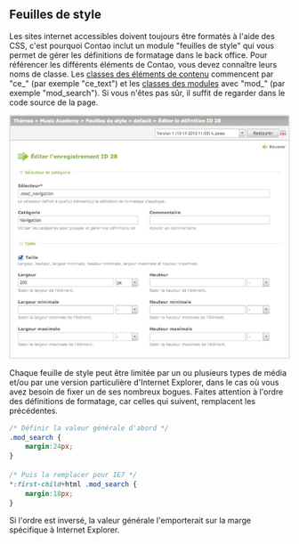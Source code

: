 ## Feuilles de style

Les sites internet accessibles doivent toujours être formatés à l'aide des CSS,
c'est pourquoi Contao inclut un module "feuilles de style" qui vous permet de
gérer les définitions de formatage dans le back office. Pour référencer les
différents éléments de Contao, vous devez connaître leurs noms de classe. Les
[classes des éléments de contenu][1] commencent par "ce\_" (par exemple
"ce\_text") et les [classes des modules][2] avec "mod\_"
(par exemple "mod\_search"). Si vous n'êtes pas sûr, il suffit de
regarder dans le code source de la page.

![](images/feuille-de-style.jpg)

Chaque feuille de style peut être limitée par un ou plusieurs types de média
et/ou par une version particulière d'Internet Explorer, dans le cas où vous avez
besoin de fixer un de ses nombreux bogues. Faites attention à l'ordre des
définitions de formatage, car celles qui suivent, remplacent les précédentes.

```css
/* Définir la valeur générale d'abord */
.mod_search {
    margin:24px;
}

/* Puis la remplacer pour IE7 */
*:first-child+html .mod_search {
    margin:18px;
}
```

Si l'ordre est inversé, la valeur générale l'emporterait sur la marge spécifique
à Internet Explorer.


[1]: ../04-gestion-du-contenu/articles.md#articles
[2]: ../03-gestion-des-pages/modules.md#modules
